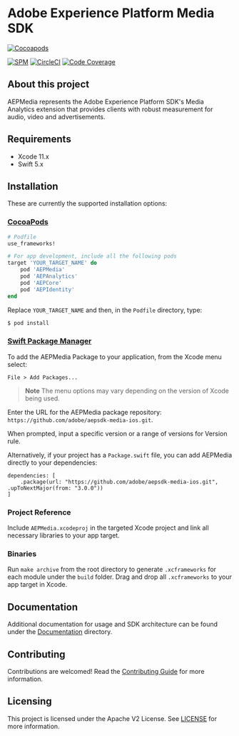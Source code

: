 # Adobe Experience Platform Media SDK

[![Cocoapods](https://img.shields.io/cocoapods/v/AEPMedia.svg?color=orange&label=AEPMedia&logo=apple&logoColor=white)](https://cocoapods.org/pods/AEPMedia)

[![SPM](https://img.shields.io/badge/SPM-Supported-orange.svg?logo=apple&logoColor=white)](https://swift.org/package-manager/)
[![CircleCI](https://img.shields.io/circleci/project/github/adobe/aepsdk-media-ios/main.svg?logo=circleci)](https://circleci.com/gh/adobe/workflows/aepsdk-media-ios)
[![Code Coverage](https://img.shields.io/codecov/c/github/adobe/aepsdk-media-ios/main.svg?logo=codecov)](https://codecov.io/gh/adobe/aepsdk-media-ios/branch/main)

## About this project

AEPMedia represents the Adobe Experience Platform SDK's Media Analytics extension that provides clients with robust measurement for audio, video and advertisements.

## Requirements
- Xcode 11.x
- Swift 5.x

## Installation
These are currently the supported installation options:

### [CocoaPods](https://guides.cocoapods.org/using/using-cocoapods.html)
```ruby
# Podfile
use_frameworks!

# For app development, include all the following pods
target 'YOUR_TARGET_NAME' do
    pod 'AEPMedia'
    pod 'AEPAnalytics'
    pod 'AEPCore'
    pod 'AEPIdentity'
end
```

Replace `YOUR_TARGET_NAME` and then, in the `Podfile` directory, type:

```bash
$ pod install
```

### [Swift Package Manager](https://github.com/apple/swift-package-manager)

To add the AEPMedia Package to your application, from the Xcode menu select:

`File > Add Packages...`

> **Note** 
>  The menu options may vary depending on the version of Xcode being used.

Enter the URL for the AEPMedia package repository: `https://github.com/adobe/aepsdk-media-ios.git`.

When prompted, input a specific version or a range of versions for Version rule.

Alternatively, if your project has a `Package.swift` file, you can add AEPMedia directly to your dependencies:

```
dependencies: [
    .package(url: "https://github.com/adobe/aepsdk-media-ios.git", .upToNextMajor(from: "3.0.0"))
]
```

### Project Reference

Include `AEPMedia.xcodeproj` in the targeted Xcode project and link all necessary libraries to your app target.

### Binaries

Run `make archive` from the root directory to generate `.xcframeworks` for each module under the `build` folder. Drag and drop all `.xcframeworks` to your app target in Xcode.

## Documentation

Additional documentation for usage and SDK architecture can be found under the [Documentation](Documentation) directory.

## Contributing

Contributions are welcomed! Read the [Contributing Guide](./.github/CONTRIBUTING.md) for more information.

## Licensing

This project is licensed under the Apache V2 License. See [LICENSE](LICENSE) for more information.
